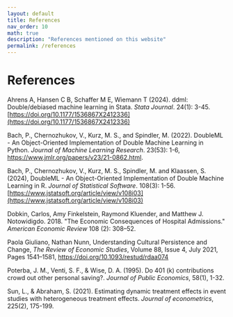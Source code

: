 ```yaml
---
layout: default
title: References
nav_order: 10
math: true
description: "References mentioned on this website"
permalink: /references
---
```


# References

Ahrens A, Hansen C B, Schaffer M E, Wiemann T (2024). ddml: Double/debiased machine learning in Stata. *Stata Journal*. 24(1): 3-45. [https://doi.org/10.1177/1536867X2412336](https://doi.org/10.1177/1536867X2412336)

Bach, P., Chernozhukov, V., Kurz, M. S., and Spindler, M. (2022). DoubleML - An Object-Oriented Implementation of Double Machine Learning in Python. *Journal of Machine Learning Research*. 23(53): 1-6, https://www.jmlr.org/papers/v23/21-0862.html.

Bach, P., Chernozhukov, V., Kurz, M. S., Spindler, M. and Klaassen, S. (2024), DoubleML - An Object-Oriented Implementation of Double Machine Learning in R. *Journal of Statistical Software*. 108(3): 1-56. [https://www.jstatsoft.org/article/view/v108i03](https://www.jstatsoft.org/article/view/v108i03)

Dobkin, Carlos, Amy Finkelstein, Raymond Kluender, and Matthew J. Notowidigdo. 2018. "The Economic Consequences of Hospital Admissions." *American Economic Review* 108 (2): 308–52. 

Paola Giuliano, Nathan Nunn, Understanding Cultural Persistence and Change, *The Review of Economic Studies*, Volume 88, Issue 4, July 2021, Pages 1541–1581, https://doi.org/10.1093/restud/rdaa074

Poterba, J. M., Venti, S. F., & Wise, D. A. (1995). Do 401 (k) contributions crowd out other personal saving?. *Journal of Public Economics*, 58(1), 1-32.

Sun, L., & Abraham, S. (2021). Estimating dynamic treatment effects in event studies with heterogeneous treatment effects. *Journal of econometrics*, 225(2), 175-199.